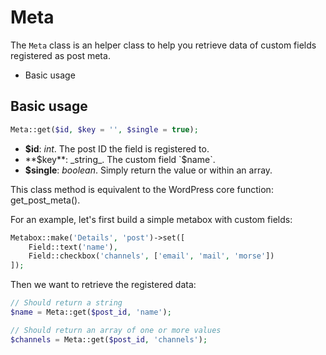 Meta
====

The `Meta` class is an helper class to help you retrieve data of custom fields registered as post meta.

- Basic usage

Basic usage
-----------

```php
Meta::get($id, $key = '', $single = true);
```

* **$id**: _int_. The post ID the field is registered to.
* **$key**: _string_. The custom field `$name`.
* **$single**: _boolean_. Simply return the value or within an array.

This class method is equivalent to the WordPress core function: get_post_meta().

For an example, let's first build a simple metabox with custom fields:

```php
Metabox::make('Details', 'post')->set([
	Field::text('name'),
	Field::checkbox('channels', ['email', 'mail', 'morse'])
]);
```

Then we want to retrieve the registered data:

```php
// Should return a string
$name = Meta::get($post_id, 'name');

// Should return an array of one or more values
$channels = Meta::get($post_id, 'channels');
```